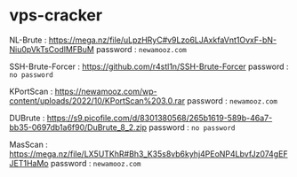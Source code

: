 # vps-cracker


NL-Brute : https://mega.nz/file/uLpzHRyC#v9Lzo6LJAxkfaVnt1OvxF-bN-Niu0pVkTsCodlMFBuM password : `newamooz.com`

SSH-Brute-Forcer : https://github.com/r4stl1n/SSH-Brute-Forcer password : `no password`

KPortScan : https://newamooz.com/wp-content/uploads/2022/10/KPortScan%203.0.rar password : `newamooz.com`

DUBrute : https://s9.picofile.com/d/8301380568/265b1619-589b-46a7-bb35-0697db1a6f90/DuBrute_8_2.zip password : `no password`

MasScan : https://mega.nz/file/LX5UTKhR#Bh3_K35s8vb6kyhj4PEoNP4LbvfJz074gEFJET1HaMo password : `newamooz.com`
